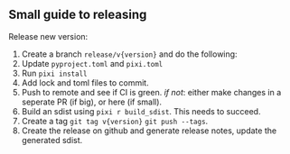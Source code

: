 ## Small guide to releasing

Release new version:

1. Create a branch `release/v{version}` and do the following:
2. Update `pyproject.toml` and `pixi.toml`
3. Run `pixi install`
4. Add lock and toml files to commit. 
5. Push to remote and see if CI is green. *if not*: either make changes in a seperate PR (if big), or here (if small).
6. Build an sdist using `pixi r build_sdist`. This needs to succeed.
7. Create a tag `git tag v{version}` `git push --tags`.
8. Create the release on github and generate release notes, update the generated sdist.
